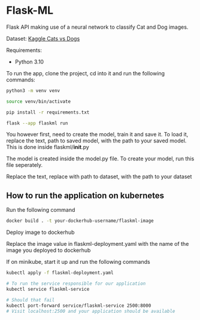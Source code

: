 # Flask-ML
Flask API making use of a neural network to classify Cat and Dog images.

Dataset: [Kaggle Cats vs Dogs](https://www.microsoft.com/en-us/download/details.aspx?id=54765)

Requirements:
- Python 3.10

To run the app, clone the project, cd into it and run the following commands:
```bash
python3 -m venv venv

source venv/bin/activate

pip install -r requirements.txt

flask --app flaskml run
```

You however first, need to create the model, train it and save it.
To load it, replace the text, path to saved model, with the path to your saved model. This is done inside flaskml/__init__.py

The model is created inside the model.py file. To create your model, run this file seperately.

Replace the text, replace with path to dataset, with the path to your dataset

## How to run the application on kubernetes
Run the following command
```bash
docker build . -t your-dockerhub-username/flaskml-image
```

Deploy image to dockerhub

Replace the image value in flaskml-deployment.yaml with the name of the image you deployed to dockerhub

If on minikube, start it up and run the following commands

```bash
kubectl apply -f flaskml-deployment.yaml

# To run the service responsible for our application
kubectl service flaskml-service

# Should that fail
kubectl port-forward service/flaskml-service 2500:8000
# Visit localhost:2500 and your application should be available
```